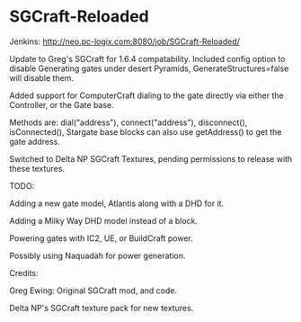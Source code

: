 SGCraft-Reloaded
================
Jenkins: http://neo.pc-logix.com:8080/job/SGCraft-Reloaded/

Update to Greg's SGCraft for 1.6.4 compatability.
Included config option to disable Generating gates under desert Pyramids, GenerateStructures=false will disable them.

Added support for ComputerCraft dialing to the gate directly via either the Controller, or the Gate base.

Methods are: dial("address"), connect("address"), disconnect(), isConnected(), Stargate base blocks can also use getAddress() to get the gate address.

Switched to Delta NP SGCraft Textures, pending permissions to release with these textures.


TODO:

Adding a new gate model, Atlantis along with a DHD for it.

Adding a Milky Way DHD model instead of a block.

Powering gates with IC2, UE, or BuildCraft power.

Possibly using Naquadah for power generation.



Credits:

Greg Ewing: Original SGCraft mod, and code.

Delta NP's SGCraft texture pack for new textures.

